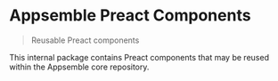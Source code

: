# Appsemble Preact Components

> Reusable Preact components

This internal package contains Preact components that may be reused within the Appsemble core
repository.
